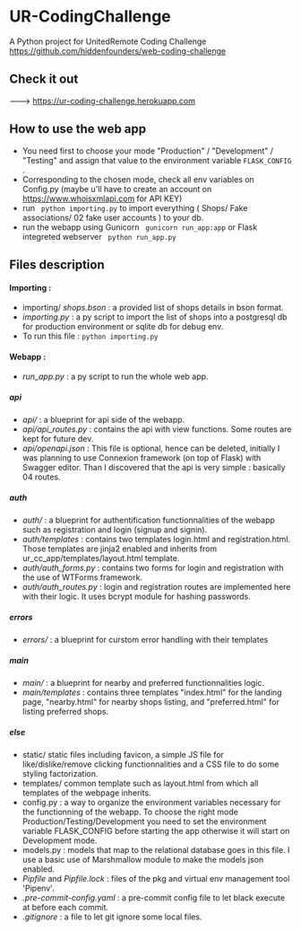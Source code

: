 # UR-CodingChallenge
A Python project for UnitedRemote Coding Challenge <https://github.com/hiddenfounders/web-coding-challenge>

## Check it out 

 ---> <https://ur-coding-challenge.herokuapp.com>

## How to use the web app 

 - You need first to choose your mode "Production" / "Development" / "Testing" and assign that value to the environment variable ```FLASK_CONFIG``` .
 - Corresponding to the chosen mode, check all env variables on Config.py (maybe u'll have to create an account on https://www.whoisxmlapi.com for API KEY)
 - run ``` python importing.py```  to import everything ( Shops/ Fake associations/ 02 fake user accounts ) to your db.
 - run the webapp using Gunicorn ``` gunicorn run_app:app```  or Flask integreted webserver ``` python run_app.py``` 

## Files description

#### Importing : 
- importing/ *shops.bson* : a provided list of shops details in bson format.
- *importing.py* : a py script to import the list of shops into a postgresql db for production environment or sqlite db for debug env.
- To run this file : ```python importing.py``` 

#### Webapp :
 - *run_app.py* : a py script to run the whole web app.
 
 ##### api 
 - *api/* : a blueprint for api side of the webapp.
 - *api/api_routes.py* : contains the api with view functions. Some routes are kept for future dev.
 - *api/openapi.json* : This file is optional, hence can be deleted, initially I was planning to use Connexion framework (on top of Flask) with Swagger editor. Than I discovered that the api is very simple : basically 04 routes. 
 
 ##### auth 
 - *auth/* : a blueprint for authentification functionnalities of the webapp such as registration and login (signup and signin).
 - *auth/templates* : contains two templates login.html and registration.html. Those templates are jinja2 enabled and inherits from ur_cc_app/templates/layout.html template.
 - *auth/auth_forms.py* : contains two forms for login and registration with the use of WTForms framework.
 - *auth/auth_routes.py* : login and registration routes are implemented here with their logic. It uses bcrypt module for hashing passwords. 
 
 ##### errors
  - *errors/* : a blueprint for curstom error handling with their templates
 
 ##### main 
 
  - *main/* : a blueprint for nearby and preferred functionnalities logic.
  - *main/templates* : contains three templates "index.html" for the landing page, "nearby.html" for nearby shops listing, and "preferred.html" for listing preferred shops.  
 
##### else

 - static/ static files including favicon, a simple JS file for like/dislike/remove clicking functionnalities and a CSS file to do some styling factorization.
 - templates/ common template such as layout.html from which all templates of the webpage inherits.
 - config.py : a way to organize the environment variables necessary for the functionning of the webapp. To choose the right mode Production/Testing/Development you need to set the environment variable FLASK_CONFIG before starting the app otherwise it will start on Development mode.
 - models.py : models that map to the relational database goes in this file. I use a basic use of Marshmallow module to make the models json enabled.
 - *Pipfile* and *Pipfile.lock* : files of the pkg and virtual env management tool 'Pipenv'.
 - *.pre-commit-config.yaml* : a pre-commit config file to let black execute at before each commit.
 - *.gitignore* : a file to let git ignore some local files.   